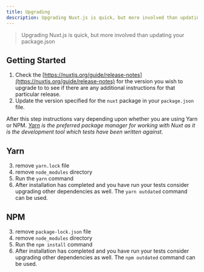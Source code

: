```yaml
---
title: Upgrading
description: Upgrading Nuxt.js is quick, but more involved than updating your package.json
---
```


> Upgrading Nuxt.js is quick, but more involved than updating your package.json

## Getting Started

1. Check the [https://nuxtjs.org/guide/release-notes](https://nuxtjs.org/guide/release-notes) for the version you wish to upgrade to to see if there are any additional instructions for that particular release.
2. Update the version specified for the `nuxt` package in your `package.json` file.

After this step instructions vary depending upon whether you are using Yarn or NPM. _[Yarn](https://yarnpkg.com/en/docs/usage) is the preferred package manager for working with Nuxt as it is the development tool which tests have been written against._

## Yarn

3. remove `yarn.lock` file
4. remove `node_modules` directory
5. Run the `yarn` command
6. After installation has completed and you have run your tests consider upgrading other dependencies as well. The `yarn outdated` command can be used.

## NPM

3. remove `package-lock.json` file
4. remove `node_modules` directory
5. Run the `npm install` command
6. After installation has completed and you have run your tests consider upgrading other dependencies as well. The `npm outdated` command can be used.
